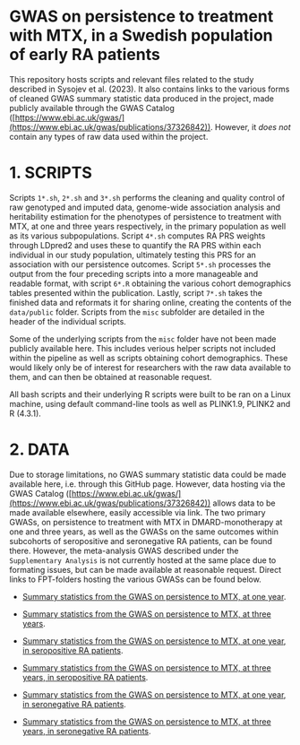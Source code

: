 # GWAS on persistence to treatment with MTX, in a Swedish population of early RA patients

This repository hosts scripts and relevant files related to the study described in Sysojev et al. (2023). It also contains links to the various forms of cleaned GWAS summary statistic data produced in the project, made publicly available through the GWAS Catalog ([https://www.ebi.ac.uk/gwas/](https://www.ebi.ac.uk/gwas/publications/37326842)). However, it _does not_ contain any types of raw data used within the project.

# 1. SCRIPTS

Scripts `1*.sh`, `2*.sh` and `3*.sh` performs the cleaning and quality control of raw genotyped and imputed data, genome-wide association analysis and heritability estimation for the phenotypes of persistence to treatment with MTX, at one and three years respectively, in the primary population as well as its various subpopulations. Script `4*.sh` computes RA PRS weights through LDpred2 and uses these to quantify the RA PRS within each individual in our study population, ultimately testing this PRS for an association with our persistence outcomes. Script `5*.sh` processes the output from the four preceding scripts into a more manageable and readable format, with script `6*.R` obtaining the various cohort demographics tables presented within the publication. Lastly, script `7*.sh` takes the finished data and reformats it for sharing online, creating the contents of the `data/public` folder. Scripts from the `misc` subfolder are detailed in the header of the individual scripts.

Some of the underlying scripts from the `misc` folder have not been made publicly available here. This includes verious helper scripts not included within the pipeline as well as scripts obtaining cohort demographics. These would likely only be of interest for researchers with the raw data available to them, and can then be obtained at reasonable request.

All bash scripts and their underlying R scripts were built to be ran on a Linux machine, using default command-line tools as well as PLINK1.9, PLINK2 and R (4.3.1).

# 2. DATA

Due to storage limitations, no GWAS summary statistic data could be made available here, i.e. through this GitHub page. However, data hosting via the GWAS Catalog ([https://www.ebi.ac.uk/gwas/](https://www.ebi.ac.uk/gwas/publications/37326842)) allows data to be made available elsewhere, easily accessible via link. The two primary GWASs, on persistence to treatment with MTX in DMARD-monotherapy at one and three years, as well as the GWASs on the same outcomes within subcohorts of seropositive and seronegative RA patients, can be found there. However, the meta-analysis GWAS described under the `Supplementary Analysis` is not currently hosted at the same place due to formating issues, but can be made available at reasonable request. Direct links to FPT-folders hosting the various GWASs can be found below.

- [Summary statistics from the GWAS on persistence to MTX, at one year](http://ftp.ebi.ac.uk/pub/databases/gwas/summary_statistics/GCST90281001-GCST90282000/GCST90281046/).

- [Summary statistics from the GWAS on persistence to MTX, at three years](http://ftp.ebi.ac.uk/pub/databases/gwas/summary_statistics/GCST90281001-GCST90282000/GCST90281047/).

- [Summary statistics from the GWAS on persistence to MTX, at one year, in seropositive RA patients](http://ftp.ebi.ac.uk/pub/databases/gwas/summary_statistics/GCST90281001-GCST90282000/GCST90281048/).

- [Summary statistics from the GWAS on persistence to MTX, at three years, in seropositive RA patients](http://ftp.ebi.ac.uk/pub/databases/gwas/summary_statistics/GCST90281001-GCST90282000/GCST90281049/).

- [Summary statistics from the GWAS on persistence to MTX, at one year, in seronegative RA patients](http://ftp.ebi.ac.uk/pub/databases/gwas/summary_statistics/GCST90281001-GCST90282000/GCST90281050/).

- [Summary statistics from the GWAS on persistence to MTX, at three years, in seronegative RA patients](http://ftp.ebi.ac.uk/pub/databases/gwas/summary_statistics/GCST90281001-GCST90282000/GCST90281051/).
